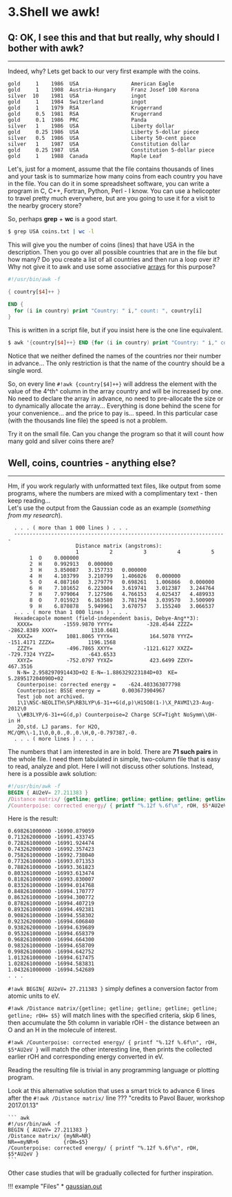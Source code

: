 # 3.Shell we awk!

## Q: OK, I see this and that but really, why should I bother with awk?
<hr />
Indeed, why? Lets get back to our very first example with the coins.

```
gold     1    1986  USA                 American Eagle
gold     1    1908  Austria-Hungary     Franz Josef 100 Korona
silver  10    1981  USA                 ingot
gold     1    1984  Switzerland         ingot
gold     1    1979  RSA                 Krugerrand
gold     0.5  1981  RSA                 Krugerrand
gold     0.1  1986  PRC                 Panda
silver   1    1986  USA                 Liberty dollar
gold     0.25 1986  USA                 Liberty 5-dollar piece
silver   0.5  1986  USA                 Liberty 50-cent piece
silver   1    1987  USA                 Constitution dollar
gold     0.25 1987  USA                 Constitution 5-dollar piece
gold     1    1988  Canada              Maple Leaf
```

Let's, just for a moment, assume that the file contains thousands of lines and your task is to summarize how many coins from each country you have in the file. 
You can do it in some spreadsheet software, you can write a program in C, C++, Fortran, Python, Perl - I know. You can use a helicopter to travel pretty much everywhere, but are you going to use it for a visit to the nearby grocery store? 

So, perhaps **grep** + **wc** is a good start. 

``` bash
$ grep USA coins.txt | wc -l
```

This will give you the number of coins (lines) that have USA in the description. Then you go over all possible countries that are in the file but how many? Do you create a list of all countries and then run a loop over it? Why not give it to awk and use some associative [arrays](http://www.gnu.org/software/gawk/manual/gawk.html#Arrays) for this purpose?

``` awk
#!/usr/bin/awk -f

{ country[$4]++ }

END {
  for (i in country) print "Country: " i," count: ", country[i]
}
```

This is written in a script file, but if you insist here is the one line equivalent.

``` awk
$ awk '{country[$4]++} END {for (i in country) print "Country: " i," count: ", country[i]}' coins.txt
```

Notice that we neither defined the names of the countries nor their number in advance... The only restriction is that the name of the country should be a single word.

So, on every line `#!awk {country[$4]++}` will address the element with the value of the 4^th^ column in the array country and will be increased by one. No need to declare the array in advance, no need to pre-allocate the size or to dynamically allocate the array... Everything is done behind the scene for your convenience... and the price to pay is... speed. In this particular case (with the thousands line file) the speed is not a problem.


Try it on the small file. Can you change the program so that it will count how many gold and silver coins there are?

## Well, coins, countries - anything else?
---
Hm, if you work regularly with unformatted text files, like output from some programs, where the numbers are mixed with a complimentary text - then keep reading...         
Let's use the output from the Gaussian code as an example (*something from my research*).

``` text hl_lines="3 9 21"
  . . . ( more than 1 000 lines ) . . .
  ---------------------------------------------------------------------
                      Distance matrix (angstroms):
                      1          2          3          4          5
       1  O    0.000000
       2  H    0.992913   0.000000
       3  H    3.850087   3.157733   0.000000
       4  H    4.103799   3.210799   1.406026   0.000000
       5  O    4.087160   3.279779   0.698261   1.006866   0.000000
       6  H    7.101652   6.223004   3.619741   3.012387   3.244764
       7  H    7.979064   7.127506   4.766153   4.025437   4.489933
       8  O    7.015923   6.163580   3.781794   3.039570   3.500909
       9  H    6.870878   5.949961   3.670757   3.155240   3.066537
  . . . ( more than 1 000 lines ) . . .
  Hexadecapole moment (field-independent basis, Debye-Ang**3):
   XXXX=          -1559.9870 YYYY=           -328.4544 ZZZZ=          -2862.8389 XXXY=           1310.6681
   XXXZ=           1081.8065 YYYX=            164.5078 YYYZ=           -151.4171 ZZZX=           1196.1568
   ZZZY=           -496.7865 XXYY=          -1121.6127 XXZZ=           -729.7324 YYZZ=           -643.6533
   XXYZ=           -752.0797 YYXZ=            423.6499 ZZXY=            467.3516
   N-N= 2.958297091443D+02 E-N=-1.886329223184D+03  KE= 5.289517204090D+02
   Counterpoise: corrected energy =    -624.403363077798
   Counterpoise: BSSE energy =       0.003673904967
   Test job not archived.
   1\1\NSC-NEOLITH\SP\RB3LYP\6-31++G(d,p)\H15O8(1-)\X_PAVMI\23-Aug-2012\0
   \\#B3LYP/6-31++G(d,p) Counterpoise=2 Charge SCF=Tight NoSymm\\OH- in H
   2O,std. LJ params. for H2O, MC/QM\\-1,1\O,0,0.,0.,0.\H,0,-0.797387,-0.
  . . . ( more lines ) . . .
```
The numbers that I am interested in are in bold. There are **71 such pairs** in the whole file. I need them tabulated in simple, two-column file that is easy to read, analyze and plot. Here I will not discuss other solutions. Instead, here is a possible awk solution:

``` awk 
#!/usr/bin/awk -f
BEGIN { AU2eV= 27.211383 }
/Distance matrix/ {getline; getline; getline; getline; getline; getline; rOH= $5}
/Counterpoise: corrected energy/ { printf "%.12f %.6f\n", rOH, $5*AU2eV }
```

Here is the result:
```
0.698261000000 -16990.879059
0.713262000000 -16991.433745
0.728261000000 -16991.924474
0.743262000000 -16992.357423
0.758261000000 -16992.738040
0.773261000000 -16993.071353
0.788261000000 -16993.361823
0.803261000000 -16993.613474
0.818261000000 -16993.830007
0.833261000000 -16994.014768
0.848261000000 -16994.170777
0.863261000000 -16994.300772
0.878261000000 -16994.407219
0.893261000000 -16994.492381
0.908261000000 -16994.558302
0.923262000000 -16994.606840
0.938262000000 -16994.639689
0.953261000000 -16994.658379
0.968261000000 -16994.664300
0.983261000000 -16994.658709
0.998261000000 -16994.642752
1.013261000000 -16994.617475
1.028261000000 -16994.583831
1.043261000000 -16994.542689
. . .
```

`#!awk BEGIN{ AU2eV= 27.211383 }` simply defines a conversion factor from atomic units to eV.

`#!awk /Distance matrix/{getline; getline; getline; getline; getline; getline; rOH= $5}` will match lines with the specified criteria, skip 6 lines, then accumulate the 5th column in variable rOH - the distance between an O and an H in the molecule of interest.

`#!awk /Counterpoise: corrected energy/ { printf "%.12f %.6f\n", rOH, $5*AU2eV }` will match the other interesting line, then prints the collected earlier rOH and corresponding energy converted in eV.

Reading the resulting file is trivial in any programming language or plotting program.

Look at this alternative solution that uses a smart trick to advance 6 lines after the `#!awk /Distance matrix/` line 
??? "credits to Pavol Bauer, workshop 2017.01.13"

    ``` awk
    #!/usr/bin/awk -f
    BEGIN { AU2eV= 27.211383 }
    /Distance matrix/ {myNR=NR}
    NR==myNR+6        {rOH=$5}
    /Counterpoise: corrected energy/ { printf "%.12f %.6f\n", rOH, $5*AU2eV }
    ```
Other case studies that will be gradually collected for further inspiration.

!!! example "Files"
    * [gaussian.out](data/gaussian.out)
